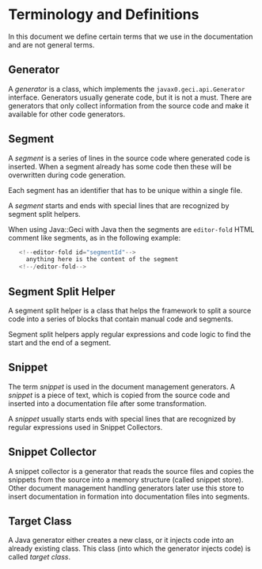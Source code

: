 # Terminology and Definitions

In this document we define certain terms that we use in the documentation and are not general terms.

## Generator

A _generator_ is a class, which implements the `javax0.geci.api.Generator` interface.
Generators usually generate code, but it is not a must.
There are generators that only collect information from the source code and make it available for other code generators. 

## Segment

A _segment_ is a series of lines in the source code where generated code is inserted.
When a segment already has some code then these will be overwritten during code generation.

Each segment has an identifier that has to be unique within a single file.

A _segment_ starts and ends with special lines that are recognized by segment split helpers.

When using Java::Geci with Java then the segments are `editor-fold` HTML comment like segments, as in the following example:

```java
   <!--editor-fold id="segmentId"-->
     anything here is the content of the segment
   <!--/editor-fold-->
```

## Segment Split Helper

A segment split helper is a class that helps the framework to split a source code into a series of blocks that contain manual code and segments.

Segment split helpers apply regular expressions and code logic to find the start and the end of a segment.

## Snippet

The term _snippet_ is used in the document management generators.
A _snippet_ is a piece of text, which is copied from the source code and inserted into a documentation file after some transformation.

A _snippet_ usually starts ends with special lines that are recognized by regular expressions used in Snippet Collectors.

## Snippet Collector

A snippet collector is a generator that reads the source files and copies the snippets from the source into a memory structure (called snippet store).
Other document management handling generators later use this store to insert documentation in formation into documentation files into segments.

## Target Class

A Java generator either creates a new class, or it injects code into an already existing class.
This class (into which the generator injects code) is called _target class_.
